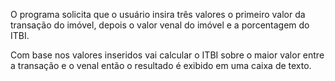 O programa solicita que o usuário insira três valores o primeiro valor da transação do imóvel, depois o valor venal do imóvel e a porcentagem do ITBI.

Com base nos valores inseridos vai calcular o ITBI sobre o maior valor entre a transação e o venal então o resultado é exibido em uma caixa de texto.
